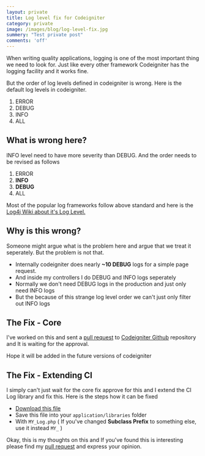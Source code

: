 ```yaml
---
layout: private
title: Log level fix for Codeigniter
category: private
image: /images/blog/log-level-fix.jpg
summery: "Test private post"
comments: 'off'
---
```


When writing quality applications, logging is one of the most important thing we need to look for. Just like every other framework Codeigniter has the logging facility and it works fine.

But the order of log levels defined in codeigniter is wrong. Here is the default log levels in codeigniter.

1. ERROR
2. DEBUG
3. INFO
4. ALL

## What is wrong here?
INFO level need to have more severity than DEBUG. And the order needs to be revised as follows

1. ERROR
2. **INFO**
3. **DEBUG**
4. ALL

Most of the popular log frameworks follow above standard and here is the [Log4j Wiki about it's Log Level.](http://en.wikipedia.org/wiki/Log4j#Log_level)

## Why is this wrong?

Someone might argue what is the problem here and argue that we treat it seperately. But the problem is not that. 

* Internally codeigniter does nearly **~10 DEBUG** logs for a simple page request. 
* And inside my controllers I do DEBUG and INFO logs seperately
* Normally we don't need DEBUG logs in the production and just only need INFO logs
* But the because of this strange log level order we can't just only filter out INFO logs

## The Fix - Core

I've worked on this and sent a [pull request](https://github.com/EllisLab/CodeIgniter/pull/1522) to [Codeigniter Github](https://github.com/EllisLab/CodeIgniter) repository and It is waiting for the approval. 

Hope it will be added in the future versions of codeigniter

## The Fix - Extending CI

I simply can't just wait for the core fix approve for this and I extend the CI Log library and fix this. Here is the steps how it can be fixed

* [Download this file](https://raw.github.com/arunoda/codeigniter-logfix/master/application/libraries/MY_Log.php)
* Save this file into your `application/libraries` folder
* With `MY_Log.php` ( If you've changed **Subclass Prefix** to something else, use it instead `MY_` )

Okay, this is my thoughts on this and If you've found this is interesting please find my [pull request](https://github.com/EllisLab/CodeIgniter/pull/1522) and express your opinion.





